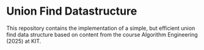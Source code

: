 # Union Find Datastructure

This repository contains the implementation of a simple, but efficient union find data structure based on content from the course Algorithm Engineering (2025) at KIT.
